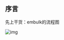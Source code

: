 ## 序言

先上干货：embulk的流程图

![img](https://img-blog.csdn.net/20180306230635464?watermark/2/text/aHR0cDovL2Jsb2cuY3Nkbi5uZXQvamlhbmdzaG91emh1YW5n/font/5a6L5L2T/fontsize/400/fill/I0JBQkFCMA==/dissolve/70)

